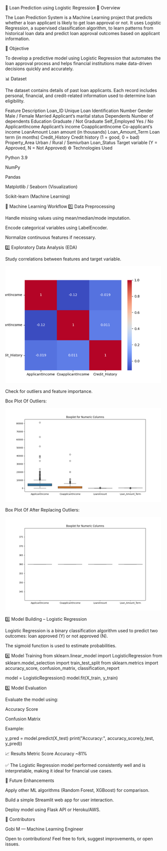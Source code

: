 🏦 Loan Prediction using Logistic Regression
📘 Overview

The Loan Prediction System is a Machine Learning project that predicts whether a loan applicant is likely to get loan approval or not.
It uses Logistic Regression, a supervised classification algorithm, to learn patterns from historical loan data and predict loan approval outcomes based on applicant information.

🎯 Objective

To develop a predictive model using Logistic Regression that automates the loan approval process and helps financial institutions make data-driven decisions quickly and accurately.

📊 Dataset

The dataset contains details of past loan applicants. Each record includes personal, financial, and credit-related information used to determine loan eligibility.

Feature	Description
Loan_ID	Unique Loan Identification Number
Gender	Male / Female
Married	Applicant’s marital status
Dependents	Number of dependents
Education	Graduate / Not Graduate
Self_Employed	Yes / No
ApplicantIncome	Applicant’s income
CoapplicantIncome	Co-applicant’s income
LoanAmount	Loan amount (in thousands)
Loan_Amount_Term	Loan term (in months)
Credit_History	Credit history (1 = good, 0 = bad)
Property_Area	Urban / Rural / Semiurban
Loan_Status	Target variable (Y = Approved, N = Not Approved)
⚙️ Technologies Used

Python 3.9

NumPy

Pandas

Matplotlib / Seaborn (Visualization)

Scikit-learn (Machine Learning)


🧠 Machine Learning Workflow
1️⃣ Data Preprocessing

Handle missing values using mean/median/mode imputation.

Encode categorical variables using LabelEncoder.

Normalize continuous features if necessary.

2️⃣ Exploratory Data Analysis (EDA)

Study correlations between features and target variable.

<img src="images/Correlation.png" alt="Correlation" width="500">

Check for outliers and feature importance.

Box Plot Of Outliers:

<img src="images/Outliers.png" alt="Boxplot" width="500">

Box Plot Of After Replacing Outliers:

<img src="images/Without Outliers.png" alt="Boxplot" width="500">

3️⃣ Model Building – Logistic Regression

Logistic Regression is a binary classification algorithm used to predict two outcomes: loan approved (Y) or not approved (N).

The sigmoid function is used to estimate probabilities.

4️⃣ Model Training
from sklearn.linear_model import LogisticRegression
from sklearn.model_selection import train_test_split
from sklearn.metrics import accuracy_score, confusion_matrix, classification_report

model = LogisticRegression()
model.fit(X_train, y_train)

5️⃣ Model Evaluation

Evaluate the model using:

Accuracy Score

Confusion Matrix


Example:

y_pred = model.predict(X_test)
print("Accuracy:", accuracy_score(y_test, y_pred))

📈 Results
Metric	Score
Accuracy	~81%

✅ The Logistic Regression model performed consistently well and is interpretable, making it ideal for financial use cases.


📜 Future Enhancements

Apply other ML algorithms (Random Forest, XGBoost) for comparison.

Build a simple Streamlit web app for user interaction.

Deploy model using Flask API or Heroku/AWS.

🤝 Contributors

Gobi M — Machine Learning Engineer

Open to contributions! Feel free to fork, suggest improvements, or open issues.